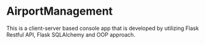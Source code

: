 # AirportManagement
This is a client-server based console app that is developed by utilizing Flask Restful API, Flask SQLAlchemy and OOP approach.
